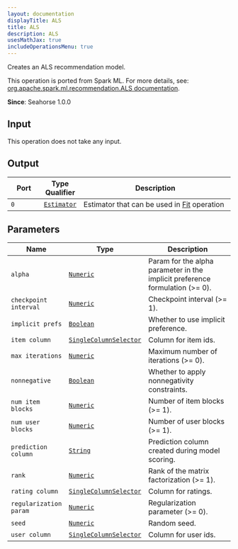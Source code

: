 ```yaml
---
layout: documentation
displayTitle: ALS
title: ALS
description: ALS
usesMathJax: true
includeOperationsMenu: true
---
```

Creates an ALS recommendation model.

This operation is ported from Spark ML. For more details, see: <a target="_blank" href="http://spark.apache.org/docs/1.6.0/api/scala/index.html#org.apache.spark.ml.recommendation.ALS">org.apache.spark.ml.recommendation.ALS documentation</a>.

**Since**: Seahorse 1.0.0

## Input

This operation does not take any input.

## Output


<table>
<thead>
<tr>
<th style="width:15%">Port</th>
<th style="width:15%">Type Qualifier</th>
<th style="width:70%">Description</th>
</tr>
</thead>
<tbody>
    <tr><td><code>0</code></td><td><code><a href="../classes/estimator.html">Estimator</a></code></td><td>Estimator that can be used in <a href="fit.html">Fit</a> operation</td></tr>
</tbody>
</table>


## Parameters


<table class="table">
<thead>
<tr>
<th style="width:15%">Name</th>
<th style="width:15%">Type</th>
<th style="width:70%">Description</th>
</tr>
</thead>
<tbody>

<tr>
<td><code>alpha</code></td>
<td><code><a href="../parameters.html#numeric">Numeric</a></code></td>
<td>Param for the alpha parameter in the implicit preference formulation (>= 0).</td>
</tr>

<tr>
<td><code>checkpoint interval</code></td>
<td><code><a href="../parameters.html#numeric">Numeric</a></code></td>
<td>Checkpoint interval (>= 1).</td>
</tr>

<tr>
<td><code>implicit prefs</code></td>
<td><code><a href="../parameters.html#boolean">Boolean</a></code></td>
<td>Whether to use implicit preference.</td>
</tr>

<tr>
<td><code>item column</code></td>
<td><code><a href="../parameters.html#single_column_selector">SingleColumnSelector</a></code></td>
<td>Column for item ids.</td>
</tr>

<tr>
<td><code>max iterations</code></td>
<td><code><a href="../parameters.html#numeric">Numeric</a></code></td>
<td>Maximum number of iterations (>= 0).</td>
</tr>

<tr>
<td><code>nonnegative</code></td>
<td><code><a href="../parameters.html#boolean">Boolean</a></code></td>
<td>Whether to apply nonnegativity constraints.</td>
</tr>

<tr>
<td><code>num item blocks</code></td>
<td><code><a href="../parameters.html#numeric">Numeric</a></code></td>
<td>Number of item blocks (>= 1).</td>
</tr>

<tr>
<td><code>num user blocks</code></td>
<td><code><a href="../parameters.html#numeric">Numeric</a></code></td>
<td>Number of user blocks (>= 1).</td>
</tr>

<tr>
<td><code>prediction column</code></td>
<td><code><a href="../parameters.html#string">String</a></code></td>
<td>Prediction column created during model scoring.</td>
</tr>

<tr>
<td><code>rank</code></td>
<td><code><a href="../parameters.html#numeric">Numeric</a></code></td>
<td>Rank of the matrix factorization (>= 1).</td>
</tr>

<tr>
<td><code>rating column</code></td>
<td><code><a href="../parameters.html#single_column_selector">SingleColumnSelector</a></code></td>
<td>Column for ratings.</td>
</tr>

<tr>
<td><code>regularization param</code></td>
<td><code><a href="../parameters.html#numeric">Numeric</a></code></td>
<td>Regularization parameter (>= 0).</td>
</tr>

<tr>
<td><code>seed</code></td>
<td><code><a href="../parameters.html#numeric">Numeric</a></code></td>
<td>Random seed.</td>
</tr>

<tr>
<td><code>user column</code></td>
<td><code><a href="../parameters.html#single_column_selector">SingleColumnSelector</a></code></td>
<td>Column for user ids.</td>
</tr>

</tbody>
</table>

